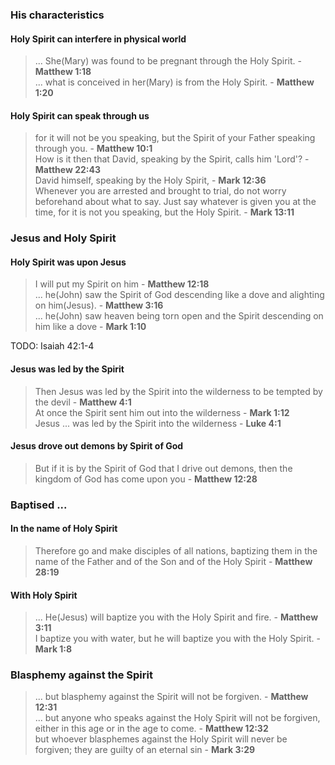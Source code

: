 
### His characteristics

#### Holy Spirit can interfere in physical world  
> ... She(Mary) was found to be pregnant through the Holy Spirit. - **Matthew 1:18**  
> ... what is conceived in her(Mary) is from the Holy Spirit. - **Matthew 1:20**

#### Holy Spirit can speak through us
> for it will not be you speaking, but the Spirit of your Father speaking through you. - **Matthew 10:1**  
> How is it then that David, speaking by the Spirit, calls him 'Lord'? - **Matthew 22:43**  
> David himself, speaking by the Holy Spirit, - **Mark 12:36**  
> Whenever you are arrested and brought to trial, do not worry beforehand about what to say. Just say whatever is given you at the time, for it is not you speaking, but the Holy Spirit. - **Mark 13:11**  

### Jesus and Holy Spirit

#### Holy Spirit was upon Jesus
> I will put my Spirit on him - **Matthew 12:18**  
> ... he(John) saw the Spirit of God descending like a dove and alighting on him(Jesus). - **Matthew 3:16**  
> ... he(John) saw heaven being torn open and the Spirit descending on him like a dove - **Mark 1:10**

TODO: Isaiah 42:1-4

#### Jesus was led by the Spirit
> Then Jesus was led by the Spirit into the wilderness to be tempted by the devil - **Matthew 4:1**  
> At once the Spirit sent him out into the wilderness - **Mark 1:12**  
> Jesus ... was led by the Spirit into the wilderness - **Luke 4:1**

#### Jesus drove out demons by Spirit of God
>But if it is by the Spirit of God that I drive out demons, then the kingdom of God has come upon you - **Matthew 12:28**

### Baptised ...

#### In the name of Holy Spirit
> Therefore go and make disciples of all nations, baptizing them in the name of the Father and of the Son and of the Holy Spirit - **Matthew 28:19**

#### With Holy Spirit
> ... He(Jesus) will baptize you with the Holy Spirit and fire. - **Matthew 3:11**  
> I baptize you with water, but he will baptize you with the Holy Spirit. - **Mark 1:8**

### Blasphemy against the Spirit
> ... but blasphemy against the Spirit will not be forgiven. - **Matthew 12:31**  
> ... but anyone who speaks against the Holy Spirit will not be forgiven, either in this age or in the age to come. - **Matthew 12:32**  
> but whoever blasphemes against the Holy Spirit will never be forgiven; they are guilty of an eternal sin - **Mark 3:29**